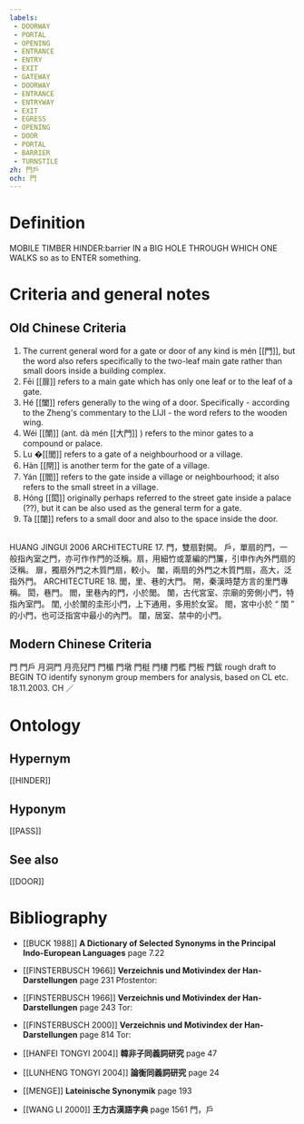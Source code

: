 ```yaml
---
labels: 
 - DOORWAY
 - PORTAL
 - OPENING
 - ENTRANCE
 - ENTRY
 - EXIT
 - GATEWAY
 - DOORWAY
 - ENTRANCE
 - ENTRYWAY
 - EXIT
 - EGRESS
 - OPENING
 - DOOR
 - PORTAL
 - BARRIER
 - TURNSTILE
zh: 門戶
och: 門
---
```


# Definition
MOBILE TIMBER HINDER:barrier IN a BIG HOLE THROUGH WHICH ONE WALKS so as to ENTER something.
# Criteria and general notes
## Old Chinese Criteria
1. The current general word for a gate or door of any kind is mén [[門]], but the word also refers specifically to the two-leaf main gate rather than small doors inside a building complex.
2. Fēi [[扉]] refers to a main gate which has only one leaf or to the leaf of a gate.
3. Hé [[闔]] refers generally to the wing of a door. Specifically - according to the Zheng's commentary to the LIJI - the word refers to the wooden wing.
4. Wéi [[闈]] (ant. dà mén [[大門]] ) refers to the minor gates to a compound or palace.
5. Lu �[[閭]] refers to a gate of a neighbourhood or a village.
6. Hàn [[閈]] is another term for the gate of a village.
7. Yán [[閻]] refers to the gate inside a village or neighbourhood; it also refers to the small street in a village.
8. Hóng [[閎]] originally perhaps referred to the street gate inside a palace (??), but it can be also used as the general term for a gate.
9. Tà [[闥]] refers to a small door and also to the space inside the door.
## 
HUANG JINGUI 2006
ARCHITECTURE 17.
門，雙扇對開。
戶，單扇的門，一般指內室之門，亦可作作門的泛稱。扇，用細竹或葦編的門簾，引申作內外門扇的泛稱。
扉，獨扇外門之木質門扇，較小。
闔，兩扇的外門之木質門扇，高大，泛指外門。
ARCHITECTURE 18. 閭，里、巷的大門。
閈，秦漢時楚方言的里門專稱。
閎，巷門。
閻，里巷內的門，小於閭。
闈，古代宮室、宗廟的旁側小門，特指內室門。
閨, 小於闈的圭形小門，上下通用，多用於女室。
閤，宮中小於 “ 閨 ” 的小門，也可泛指宮中最小的內門。
闥，居室、禁中的小門。
## Modern Chinese Criteria
門
門戶
月洞門
月亮兒門
門楣
門墩
門梃
門樓
門檻
門板
門鈸
rough draft to BEGIN TO identify synonym group members for analysis, based on CL etc. 18.11.2003. CH ／
# Ontology

## Hypernym
[[HINDER]]
## Hyponym
[[PASS]]
## See also
[[DOOR]]
# Bibliography
- [[BUCK 1988]]
**A Dictionary of Selected Synonyms in the Principal Indo-European Languages** page 7.22

- [[FINSTERBUSCH 1966]]
**Verzeichnis und Motivindex der Han-Darstellungen** page 231
Pfostentor:
- [[FINSTERBUSCH 1966]]
**Verzeichnis und Motivindex der Han-Darstellungen** page 243
Tor:
- [[FINSTERBUSCH 2000]]
**Verzeichnis und Motivindex der Han-Darstellungen** page 814
Tor:
- [[HANFEI TONGYI 2004]]
**韓非子同義詞研究** page 47

- [[LUNHENG TONGYI 2004]]
**論衡同義詞研究** page 24

- [[MENGE]]
**Lateinische Synonymik** page 193

- [[WANG LI 2000]]
**王力古漢語字典** page 1561
門，戶